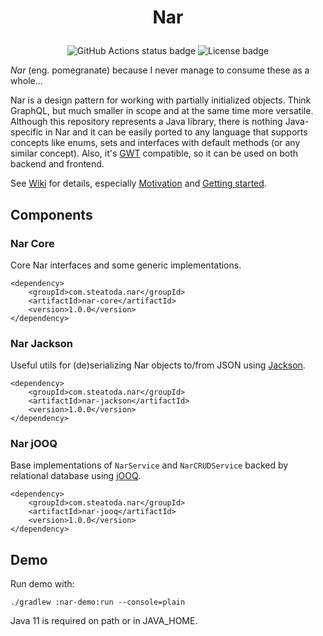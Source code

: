 # <p align="center">Nar</p>

<p align="center">
	<img alt="GitHub Actions status badge" src="https://github.com/gkresic/nar/actions/workflows/build.yaml/badge.svg"/>
	<img alt="License badge" src="https://img.shields.io/github/license/gkresic/nar"/>
</p>

*Nar* (eng. pomegranate) because I never manage to consume these as a whole...

Nar is a design pattern for working with partially initialized objects.
Think GraphQL, but much smaller in scope and at the same time more versatile.
Although this repository represents a Java library, there is nothing Java-specific
in Nar and it can be easily ported to any language that supports concepts like enums,
sets and interfaces with default methods (or any similar concept).
Also, it's [GWT](http://www.gwtproject.org/) compatible, so it can be used
on both backend and frontend.

See [Wiki](https://github.com/gkresic/nar/wiki) for details, especially
[Motivation](https://github.com/gkresic/nar/wiki/Motivation) and
[Getting started](https://github.com/gkresic/nar/wiki/Getting_started).

## Components

### Nar Core

Core Nar interfaces and some generic implementations.

```
<dependency>
	<groupId>com.steatoda.nar</groupId>
	<artifactId>nar-core</artifactId>
	<version>1.0.0</version>
</dependency>
```

### Nar Jackson

Useful utils for (de)serializing Nar objects to/from JSON using [Jackson](https://github.com/FasterXML/jackson).

```
<dependency>
	<groupId>com.steatoda.nar</groupId>
	<artifactId>nar-jackson</artifactId>
	<version>1.0.0</version>
</dependency>
```

### Nar jOOQ

Base implementations of `NarService` and `NarCRUDService` backed by relational database using
[jOOQ](https://www.jooq.org/).

```
<dependency>
	<groupId>com.steatoda.nar</groupId>
	<artifactId>nar-jooq</artifactId>
	<version>1.0.0</version>
</dependency>
```

## Demo

Run demo with:

```
./gradlew :nar-demo:run --console=plain
```

Java 11 is required on path or in JAVA_HOME.
